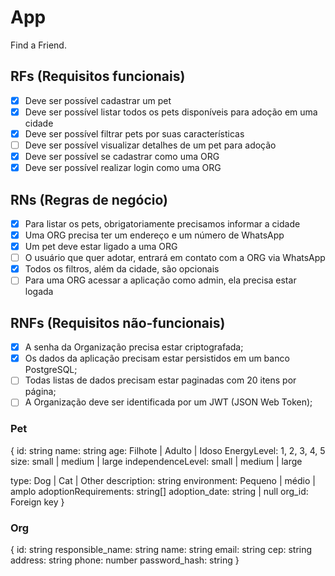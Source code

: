 # App

Find a Friend.

## RFs (Requisitos funcionais)

- [x] Deve ser possível cadastrar um pet
- [x] Deve ser possível listar todos os pets disponíveis para adoção em uma cidade
- [x] Deve ser possível filtrar pets por suas características
- [ ] Deve ser possível visualizar detalhes de um pet para adoção
- [x] Deve ser possível se cadastrar como uma ORG
- [x] Deve ser possível realizar login como uma ORG

## RNs (Regras de negócio)

- [x] Para listar os pets, obrigatoriamente precisamos informar a cidade
- [x] Uma ORG precisa ter um endereço e um número de WhatsApp
- [x] Um pet deve estar ligado a uma ORG
- [ ] O usuário que quer adotar, entrará em contato com a ORG via WhatsApp
- [x] Todos os filtros, além da cidade, são opcionais
- [ ] Para uma ORG acessar a aplicação como admin, ela precisa estar logada

## RNFs (Requisitos não-funcionais)

- [x] A senha da Organização precisa estar criptografada;
- [x] Os dados da aplicação precisam estar persistidos em um banco PostgreSQL;
- [ ] Todas listas de dados precisam estar paginadas com 20 itens por página;
- [ ] A Organização deve ser identificada por um JWT (JSON Web Token);

### Pet 
{
  id: string 
  name: string
  age: Filhote | Adulto | Idoso
  EnergyLevel: 1, 2, 3, 4, 5
  size: small | medium | large
  independenceLevel: small | medium | large
  <!-- imgUrl: string -->
  type: Dog | Cat | Other
  description: string
  environment: Pequeno | médio | amplo
  adoptionRequirements: string[]
  adoption_date: string | null
  org_id: Foreign key
} 

### Org
{
 id: string
 responsible_name: string
 name: string
 email: string
 cep: string
 address: string
 phone: number
 password_hash: string
}